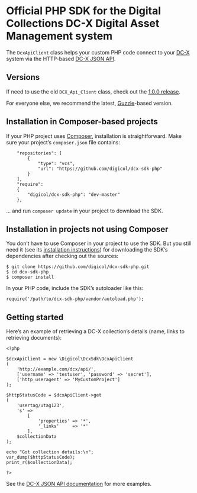 # Official PHP SDK for the Digital Collections DC-X Digital Asset Management system

The `DcxApiClient` class helps your custom PHP code connect to your [DC-X](http://www.digicol.de/en/products/dc-x/) system
via the HTTP-based [DC-X JSON API](http://wiki.digicol.de/x/1oTc).

## Versions

If need to use the old `DCX_Api_Client` class, check out the [1.0.0 release](https://github.com/digicol/dcx-sdk-php/releases/tag/1.0.0).

For everyone else, we recommend the latest, [Guzzle](http://guzzlephp.org/)-based version.

## Installation in Composer-based projects

If your PHP project uses [Composer](https://getcomposer.org), installation is straightforward. 
Make sure your project’s `composer.json` file contains:

```
    "repositories": [
        {
            "type": "vcs",
            "url": "https://github.com/digicol/dcx-sdk-php"
        }
    ],
    "require":
    {
        "digicol/dcx-sdk-php": "dev-master"
    },
```

… and run `composer update` in your project to download the SDK.

## Installation in projects not using Composer
 
You don’t have to use Composer in your project to use the SDK.
But you still need it (see its [installation instructions](https://getcomposer.org/doc/00-intro.md)) for 
downloading the SDK’s dependencies after checking out the sources:

```
$ git clone https://github.com/digicol/dcx-sdk-php.git
$ cd dcx-sdk-php
$ composer install
```

In your PHP code, include the SDK’s autoloader like this:

```
require('/path/to/dcx-sdk-php/vendor/autoload.php');
```

## Getting started

Here’s an example of retrieving a DC-X collection’s details (name, links to retrieving documents): 

```
<?php
 
$dcxApiClient = new \Digicol\DcxSdk\DcxApiClient
(
    'http://example.com/dcx/api/',
    ['username' => 'testuser', 'password' => 'secret'],
    ['http_useragent' => 'MyCustomProject']
);
 
$httpStatusCode = $dcxApiClient->get
(
    'usertag/utag123',
    's' =>
        [
            'properties' => '*',
            '_links'     => '*'
        ],
    $collectionData
);
 
echo "Got collection details:\n";
var_dump($httpStatusCode);
print_r($collectionData);
 
?>
```

See the [DC-X JSON API documentation](http://wiki.digicol.de/x/1oTc) for more examples.
